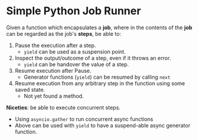 # Simple Python Job Runner

Given a function which encapsulates a **job**, where in the contents of the **job** can be regarded as the job's **steps**, be able to:

1. Pause the execution after a step.
   - `yield` can be used as a suspension point.
2. Inspect the output/outcome of a step, even if it throws an error.
   - `yield` can be handover the value of a step.
3. Resume execution after Pause.
   - Generator functions (`yield`) can be resumed by calling `next`
4. Resume execution from any arbitrary step in the function using some saved state.
   - Not yet found a method.

**Niceties**: be able to execute concurrent steps.

- Using `asyncio.gather` to run concurrent async functions
- Above can be used with `yield` to have a suspend-able async generator function.
